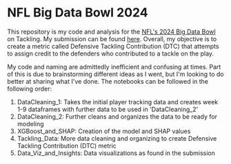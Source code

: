 # NFL Big Data Bowl 2024

This repository is my code and analysis for the [NFL's 2024 Big Data Bowl](https://www.kaggle.com/competitions/nfl-big-data-bowl-2024/overview) on Tackling. My submission can be found [here](https://www.kaggle.com/code/ricdur/defensive-tackling-contribution-dtc/). Overall, my objective is to create a metric called Defensive Tackling Contribution (DTC) that attempts to assign credit to the defenders who contributed to a tackle on the play.

My code and naming are admittedly inefficient and confusing at times. Part of this is due to brainstorming different ideas as I went, but I'm looking to do better at sharing what I've done. The notebooks can be followed in the following order:

  1) DataCleaning_1: Takes the initial player tracking data and creates week 1-9 dataframes with further data to be used in 'DataCleaning_2'
  2) DataCleaning_2: Further cleans and organizes the data to be ready for modeling
  3) XGBoost_and_SHAP: Creation of the model and SHAP values
  4) Tackling_Data: More data cleaning and organizing to create Defensive Tackling Contribution (DTC) metric
  5) Data_Viz_and_Insights: Data visualizations as found in the submission
